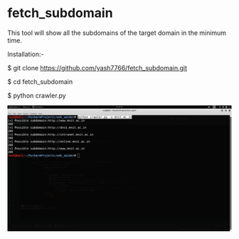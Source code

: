 # fetch_subdomain

This tool will show all the subdomains of the target domain in the minimum time.

Installation:-


$ git clone https://github.com/yash7766/fetch_subdomain.git


$ cd fetch_subdomain


$ python crawler.py




![](/images/output.png)

